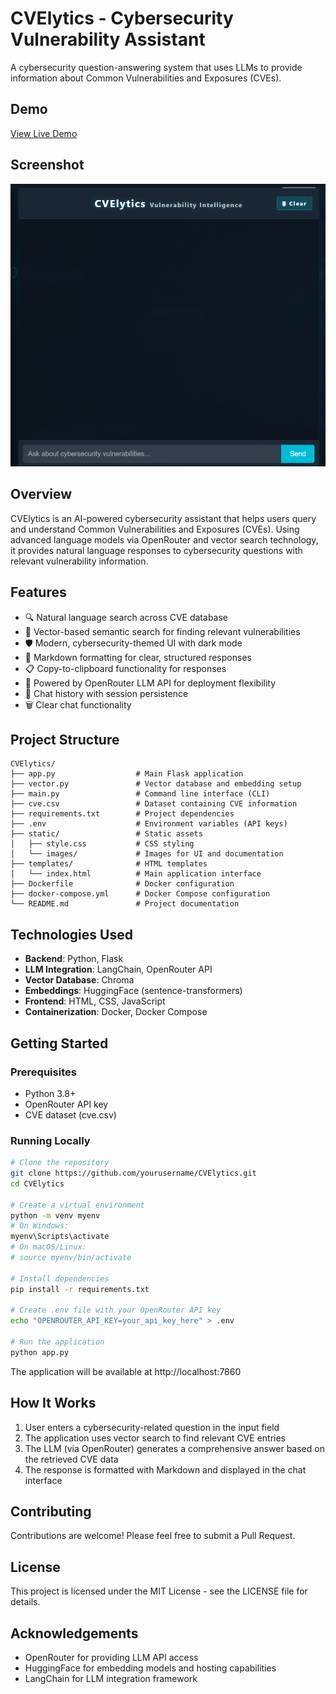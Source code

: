 # CVElytics - Cybersecurity Vulnerability Assistant

A cybersecurity question-answering system that uses LLMs to provide information about Common Vulnerabilities and Exposures (CVEs).

## Demo

[View Live Demo](https://huggingface.co/spaces/Surajkumaar/CVElytics)

## Screenshot

![CVElytics Interface](static/images/image.png)

## Overview

CVElytics is an AI-powered cybersecurity assistant that helps users query and understand Common Vulnerabilities and Exposures (CVEs). Using advanced language models via OpenRouter and vector search technology, it provides natural language responses to cybersecurity questions with relevant vulnerability information.

## Features

- 🔍 Natural language search across CVE database
- 🔢 Vector-based semantic search for finding relevant vulnerabilities
- 🛡️ Modern, cybersecurity-themed UI with dark mode
- 📝 Markdown formatting for clear, structured responses
- 📋 Copy-to-clipboard functionality for responses
- 🧠 Powered by OpenRouter LLM API for deployment flexibility
- 🔄 Chat history with session persistence
- 🗑️ Clear chat functionality

## Project Structure

```
CVElytics/
├── app.py                  # Main Flask application
├── vector.py               # Vector database and embedding setup
├── main.py                 # Command line interface (CLI)
├── cve.csv                 # Dataset containing CVE information
├── requirements.txt        # Project dependencies
├── .env                    # Environment variables (API keys)
├── static/                 # Static assets
│   ├── style.css           # CSS styling
│   └── images/             # Images for UI and documentation
├── templates/              # HTML templates
│   └── index.html          # Main application interface
├── Dockerfile              # Docker configuration
├── docker-compose.yml      # Docker Compose configuration
└── README.md               # Project documentation
```

## Technologies Used

- **Backend**: Python, Flask
- **LLM Integration**: LangChain, OpenRouter API
- **Vector Database**: Chroma
- **Embeddings**: HuggingFace (sentence-transformers)
- **Frontend**: HTML, CSS, JavaScript
- **Containerization**: Docker, Docker Compose

## Getting Started

### Prerequisites

- Python 3.8+
- OpenRouter API key
- CVE dataset (cve.csv)

### Running Locally

```bash
# Clone the repository
git clone https://github.com/yourusername/CVElytics.git
cd CVElytics

# Create a virtual environment
python -m venv myenv
# On Windows:
myenv\Scripts\activate
# On macOS/Linux:
# source myenv/bin/activate

# Install dependencies
pip install -r requirements.txt

# Create .env file with your OpenRouter API key
echo "OPENROUTER_API_KEY=your_api_key_here" > .env

# Run the application
python app.py
```

The application will be available at http://localhost:7860

## How It Works

1. User enters a cybersecurity-related question in the input field
2. The application uses vector search to find relevant CVE entries
3. The LLM (via OpenRouter) generates a comprehensive answer based on the retrieved CVE data
4. The response is formatted with Markdown and displayed in the chat interface

## Contributing

Contributions are welcome! Please feel free to submit a Pull Request.

## License

This project is licensed under the MIT License - see the LICENSE file for details.

## Acknowledgements

- OpenRouter for providing LLM API access
- HuggingFace for embedding models and hosting capabilities
- LangChain for LLM integration framework
